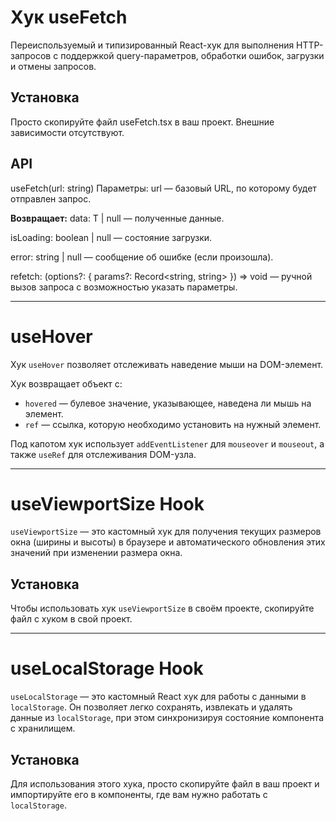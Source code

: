 # Хук useFetch

Переиспользуемый и типизированный React-хук для выполнения HTTP-запросов с поддержкой query-параметров, обработки ошибок, загрузки и отмены запросов.

## Установка

Просто скопируйте файл useFetch.tsx в ваш проект. Внешние зависимости отсутствуют.

## API

useFetch<T>(url: string)
Параметры:
url — базовый URL, по которому будет отправлен запрос.

**Возвращает:**
data: T | null — полученные данные.

isLoading: boolean | null — состояние загрузки.

error: string | null — сообщение об ошибке (если произошла).

refetch: (options?: { params?: Record<string, string> }) => void — ручной вызов запроса с возможностью указать параметры.

---

# useHover

Хук `useHover` позволяет отслеживать наведение мыши на DOM-элемент.

Хук возвращает объект с:

- `hovered` — булевое значение, указывающее, наведена ли мышь на элемент.
- `ref` — ссылка, которую необходимо установить на нужный элемент.

Под капотом хук использует `addEventListener` для `mouseover` и `mouseout`, а также `useRef` для отслеживания DOM-узла.

---

# useViewportSize Hook

`useViewportSize` — это кастомный хук для получения текущих размеров окна (ширины и высоты) в браузере и автоматического обновления этих значений при изменении размера окна.

## Установка

Чтобы использовать хук `useViewportSize` в своём проекте, скопируйте файл с хуком в свой проект.

---

# useLocalStorage Hook

`useLocalStorage` — это кастомный React хук для работы с данными в `localStorage`. Он позволяет легко сохранять, извлекать и удалять данные из `localStorage`, при этом синхронизируя состояние компонента с хранилищем.

## Установка

Для использования этого хука, просто скопируйте файл в ваш проект и импортируйте его в компоненты, где вам нужно работать с `localStorage`.
